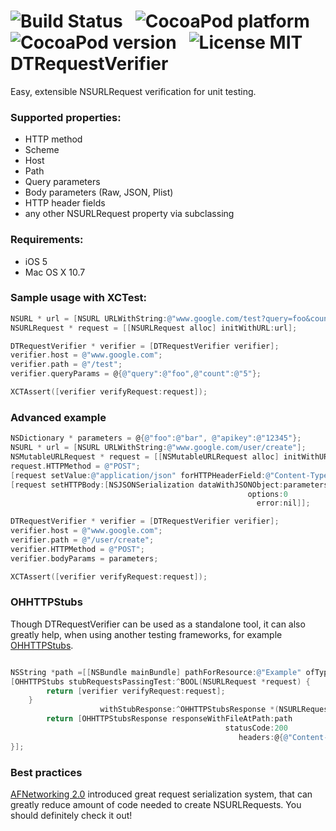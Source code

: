 ![Build Status](https://travis-ci.org/DenHeadless/DTRequestVerifier.png?branch=master,develop) &nbsp;
![CocoaPod platform](https://cocoapod-badges.herokuapp.com/p/DTRequestVerifier/badge.png) &nbsp; ![CocoaPod version](https://cocoapod-badges.herokuapp.com/v/DTRequestVerifier/badge.png) &nbsp; ![License MIT](https://go-shields.herokuapp.com/license-MIT-blue.png)
DTRequestVerifier
=================

Easy, extensible NSURLRequest verification for unit testing.

### Supported properties:
* HTTP method
* Scheme
* Host
* Path
* Query parameters
* Body parameters (Raw, JSON, Plist)
* HTTP header fields
* any other NSURLRequest property via subclassing


### Requirements:
* iOS 5
* Mac OS X 10.7

### Sample usage with XCTest:

```objective-c
NSURL * url = [NSURL URLWithString:@"www.google.com/test?query=foo&count=5"] 
NSURLRequest * request = [[NSURLRequest alloc] initWithURL:url];

DTRequestVerifier * verifier = [DTRequestVerifier verifier];
verifier.host = @"www.google.com";
verifier.path = @"/test";
verifier.queryParams = @{@"query":@"foo",@"count":@"5"};

XCTAssert([verifier verifyRequest:request]);
```

### Advanced example

```objective-c
NSDictionary * parameters = @{@"foo":@"bar", @"apikey":@"12345"};
NSURL * url = [NSURL URLWithString:@"www.google.com/user/create"];
NSMutableURLRequest * request = [[NSMutableURLRequest alloc] initWithURL:url];
request.HTTPMethod = @"POST";
[request setValue:@"application/json" forHTTPHeaderField:@"Content-Type"];
[request setHTTPBody:[NSJSONSerialization dataWithJSONObject:parameters
                                                     options:0
                                                       error:nil]];

DTRequestVerifier * verifier = [DTRequestVerifier verifier];
verifier.host = @"www.google.com";
verifier.path = @"/user/create";
verifier.HTTPMethod = @"POST";
verifier.bodyParams = parameters;

XCTAssert([verifier verifyRequest:request]);
```

### OHHTTPStubs

Though DTRequestVerifier can be used as a standalone tool, it can also greatly help, when using another testing frameworks, for example [OHHTTPStubs](https://github.com/AliSoftware/OHHTTPStubs).

```objective-c

NSString *path =[[NSBundle mainBundle] pathForResource:@"Example" ofType:@"json"];
[OHHTTPStubs stubRequestsPassingTest:^BOOL(NSURLRequest *request) {
        return [verifier verifyRequest:request];
    } 
                    withStubResponse:^OHHTTPStubsResponse *(NSURLRequest *request) {
        return [OHHTTPStubsResponse responseWithFileAtPath:path
                                                statusCode:200
                                                   headers:@{@"Content-Type":@"application/json"}];
}];
```

### Best practices

[AFNetworking 2.0](https://github.com/AFNetworking/AFNetworking) introduced great request serialization system, that can greatly reduce amount of code needed to create NSURLRequests. You should definitely check it out!
